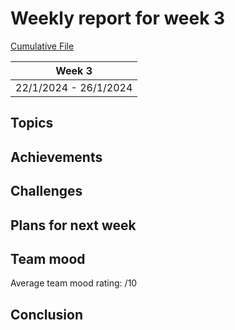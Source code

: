 # Weekly report for week 3
[Cumulative File](cumulative.md)

| Week 3 |
| --- |
| 22/1/2024 - 26/1/2024 |

## Topics

## Achievements

## Challenges

## Plans for next week

## Team mood

Average team mood rating: /10

## Conclusion